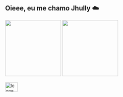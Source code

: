 ## Oieee, eu me chamo Jhully ☁️

<div> 
  <img height="180em" src="https://github-readme-stats.vercel.app/api?username=jhullyyy&theme=moltack&show_icons=true">
  <img height="180em" src="https://github-readme-stats.vercel.app/api/top-langs/?username=jhullyyy&theme=moltack&show_icons=true">
</div>
<div style="display: inline_block"> <br> 
 <img align="center" alt="Icone HTML" height="30" width="40" src = "https: // devicon-website.vercel.app /api/ html5 / original .svg "/>


</div>
